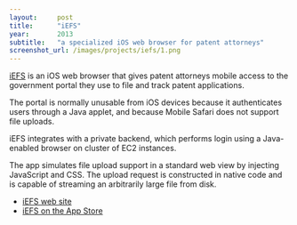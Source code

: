 ```yaml
---
layout:     post
title:      "iEFS"
year:       2013
subtitle:   "a specialized iOS web browser for patent attorneys"
screenshot_url: /images/projects/iefs/1.png
---
```


[iEFS] is an iOS web browser that gives patent attorneys mobile access to the
government portal they use to file and track patent applications. 

The portal is normally unusable from iOS devices because it authenticates
users through a Java applet, and because Mobile Safari does not support file
uploads.

iEFS integrates with a private backend, which performs login using a
Java-enabled browser on cluster of EC2 instances.

The app simulates file upload support in a standard web view by injecting
JavaScript and CSS. The upload request is constructed in native code and is
capable of streaming an arbitrarily large file from disk.

* [iEFS web site][iEFS]
* [iEFS on the App Store]

[iEFS]:http://iefsapp.com
[iEFS on the App Store]:http://itunes.apple.com/us/app/iefs-efs-pair/id488066074?ls=1&mt=8
